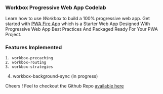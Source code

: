 ### Workbox Progressive Web App Codelab

Learn how to use *Workbox* to build a 100% progressive web app. Get started with [PWA Fire App](https://pwafire.org/developer/app/)
which is a Starter Web App Designed With Progressive Web App Best Practices And Packaged Ready
For Your PWA Project.

### Features Implemented

 	1. workbox-precaching 
	2. workbox-routing 
	3. workbox-strategies
  4. workbox-background-sync (in progress)

Cheers ! Feel to checkout the Github Repo [available here](https://github.com/mayeedwin/pwafireapp)
